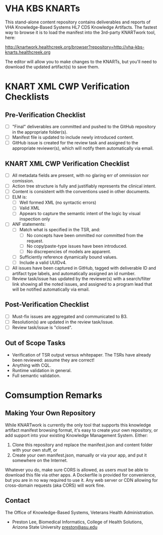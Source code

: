 # VHA KBS KNARTs

This stand-alone content repository contains deliverables and reports of VHA Knowledge-Based Systems HL7 CDS Knowledge Artifacts. The fastest way to browse it is to load the manifest into the 3rd-party KNARTwork tool, here:

http://knartwork.healthcreek.org/browser?repository=http://vha-kbs-knarts.healthcreek.org

The editor will allow you to make changes to the KNARTs, but you'll need to download the updated artifact(s) to save them. 

# KNART XML CWP Verification Checklists

## Pre-Verification Checklist
- [ ] "Final" deliverables are committed and pushed to the GitHub repository in the appropriate folder(s).
- [ ] Manifest file is updated to include newly introduced content.
- [ ] GitHub issue is created for the review task and assigned to the appropriate reviewer(s), which will notify them automatically via email.

## KNART XML CWP Verification Checklist 

- [ ] All metadata fields are present, with no glaring err of ommission nor comission.
- [ ] Action tree structure is fully and justifiably represents the clinical intent. 
- [ ] Content is consistent with the conventions used in other documents.
- [ ] ELM is:
	- [ ] Well formed XML (no syntactic errors)
	- [ ] Valid XML
	- [ ] Appears to capture the semantic intent of the logic by visual inspection only
- [ ] ANF statements:
	- [ ] Match what is specified in the TSR, and:
		- [ ] No concepts have been ommitted nor committed from the request.
		- [ ] No copy/paste-type issues have been introduced.
		- [ ] No discrepencies of models are apparent.
	- [ ] Sufficiently reference dynamically bound values.
	- [ ] Include a valid UUIDv4.
- [ ] All issues have been captured in GitHub, tagged with deliverable ID and artifact type labels, and automatically assigned an id number.
- [ ] Review task/issue has updated by the reviewer(s) with a search/filter link showing all the noted issues, and assigned to a program lead that will be notified automatically via email.

## Post-Verification Checklist
- [ ] Must-fix issues are aggregated and communicated to B3.
- [ ] Resolution(s) are updated in the review task/issue.
- [ ] Review task/issue is "closed".

## Out of Scope Tasks
* Verification of TSR output versus whitepaper. The TSRs have already been reviewed: assume they are correct!
* Anything with CQL.
* Runtime validation in general.
* Full semantic validation. 


# Comsumption Remarks

## Making Your Own Repository

While KNARTwork is currently the only tool that supports this knowledge artifact manifest browsing format, it's easy to create your own repository, or add support into your existing Knowledge Management System. Either:

1. Clone this repository and replace the manifest.json and content folder with your own stuff, or
1. Create your own manifest.json, manually or via your app, and put it somewhere on the Internet.

Whatever you do, make sure CORS is allowed, as users _must_ be able to download this file via other apps. A Dockerfile is provided for convenience, but you are in no way required to use it. Any web server or CDN allowing for cross-domain requests (aka CORS) will work fine.

## Contact

The Office of Knowledge-Based Systems, Veterans Health Administration.

* Preston Lee, Biomedical Informatics, College of Health Solutions, Arizona State University <preston@asu.edu>
